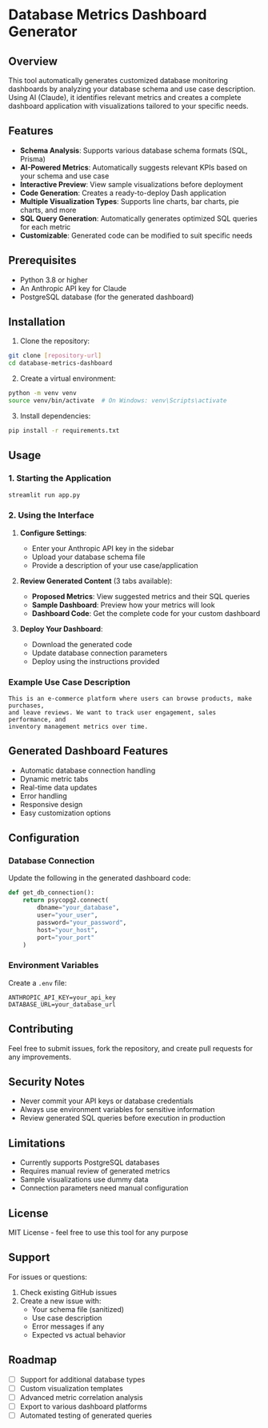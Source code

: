 # Database Metrics Dashboard Generator

## Overview
This tool automatically generates customized database monitoring dashboards by analyzing your database schema and use case description. Using AI (Claude), it identifies relevant metrics and creates a complete dashboard application with visualizations tailored to your specific needs.

## Features
- **Schema Analysis**: Supports various database schema formats (SQL, Prisma)
- **AI-Powered Metrics**: Automatically suggests relevant KPIs based on your schema and use case
- **Interactive Preview**: View sample visualizations before deployment
- **Code Generation**: Creates a ready-to-deploy Dash application
- **Multiple Visualization Types**: Supports line charts, bar charts, pie charts, and more
- **SQL Query Generation**: Automatically generates optimized SQL queries for each metric
- **Customizable**: Generated code can be modified to suit specific needs

## Prerequisites
- Python 3.8 or higher
- An Anthropic API key for Claude
- PostgreSQL database (for the generated dashboard)

## Installation

1. Clone the repository:
```bash
git clone [repository-url]
cd database-metrics-dashboard
```

2. Create a virtual environment:
```bash
python -m venv venv
source venv/bin/activate  # On Windows: venv\Scripts\activate
```

3. Install dependencies:
```bash
pip install -r requirements.txt
```

## Usage

### 1. Starting the Application
```bash
streamlit run app.py
```

### 2. Using the Interface

1. **Configure Settings**:
   - Enter your Anthropic API key in the sidebar
   - Upload your database schema file
   - Provide a description of your use case/application

2. **Review Generated Content** (3 tabs available):
   - **Proposed Metrics**: View suggested metrics and their SQL queries
   - **Sample Dashboard**: Preview how your metrics will look
   - **Dashboard Code**: Get the complete code for your custom dashboard

3. **Deploy Your Dashboard**:
   - Download the generated code
   - Update database connection parameters
   - Deploy using the instructions provided

### Example Use Case Description
```
This is an e-commerce platform where users can browse products, make purchases, 
and leave reviews. We want to track user engagement, sales performance, and 
inventory management metrics over time.
```

## Generated Dashboard Features
- Automatic database connection handling
- Dynamic metric tabs
- Real-time data updates
- Error handling
- Responsive design
- Easy customization options

## Configuration

### Database Connection
Update the following in the generated dashboard code:
```python
def get_db_connection():
    return psycopg2.connect(
        dbname="your_database",
        user="your_user",
        password="your_password",
        host="your_host",
        port="your_port"
    )
```

### Environment Variables
Create a `.env` file:
```
ANTHROPIC_API_KEY=your_api_key
DATABASE_URL=your_database_url
```

## Contributing
Feel free to submit issues, fork the repository, and create pull requests for any improvements.

## Security Notes
- Never commit your API keys or database credentials
- Always use environment variables for sensitive information
- Review generated SQL queries before execution in production

## Limitations
- Currently supports PostgreSQL databases
- Requires manual review of generated metrics
- Sample visualizations use dummy data
- Connection parameters need manual configuration

## License
MIT License - feel free to use this tool for any purpose

## Support
For issues or questions:
1. Check existing GitHub issues
2. Create a new issue with:
   - Your schema file (sanitized)
   - Use case description
   - Error messages if any
   - Expected vs actual behavior

## Roadmap
- [ ] Support for additional database types
- [ ] Custom visualization templates
- [ ] Advanced metric correlation analysis
- [ ] Export to various dashboard platforms
- [ ] Automated testing of generated queries
